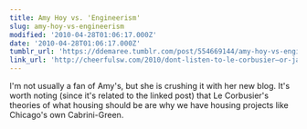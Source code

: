```yaml
---
title: Amy Hoy vs. 'Engineerism'
slug: amy-hoy-vs-engineerism
modified: '2010-04-28T01:06:17.000Z'
date: '2010-04-28T01:06:17.000Z'
tumblr_url: 'https://ddemaree.tumblr.com/post/554669144/amy-hoy-vs-engineerism'
link_url: 'http://cheerfulsw.com/2010/dont-listen-to-le-corbusier—or-jakob-nielsen/'
---
```

I'm not usually a fan of Amy's, but she is crushing it with her new blog. It's worth noting (since it's related to the linked post) that Le Corbusier's theories of what housing should be are why we have housing projects like Chicago's own Cabrini-Green.
